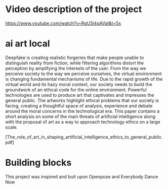 # Video description of the project

https://www.youtube.com/watch?v=RgU3i4qAVaI&t=5s


# ai art local


Deepfake is creating realistic forgeries that make people unable to distinguish reality from fiction, while filtering algorithms distort the perception by amplifying the interests of the user. From the way we perceive society to the way we perceive ourselves, the virtual environment is changing fundamental mechanisms of life. Due to the rapid growth of the virtual world and its hazy moral context, our society needs to build the groundwork of an ethical code for the online environment. Powerful technologies are used to produce art that captivates and impresses the general public. The artworks highlight ethical problems that our society is facing, creating a thoughtful space of analysis, experience and debate around the moral concerns in the technological era. This paper contains a short analysis on some of the main threats of artificial intelligence along with the proposal of art as a way to approach technology ethics on a large scale.

[The_role_of_art_in_shaping_artificial_intelligence_ethics_to_general_public.pdf]

# Building blocks
This project was inspired and buit upon Openpose and Everybody Dance Now

